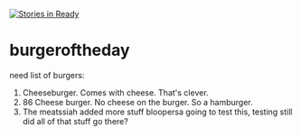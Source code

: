 [![Stories in Ready](https://badge.waffle.io/bobsburgers1/burgeroftheday.png?label=ready&title=Ready)](https://waffle.io/bobsburgers1/burgeroftheday)
# burgeroftheday
need list of burgers:
 1. Cheeseburger. Comes with cheese. That's clever. 
 2. 86 Cheese burger. No cheese on the burger. So a hamburger. 
 3. The meatssiah
added more stuff
bloopersa
going to test this, testing still
did all of that stuff go there?
